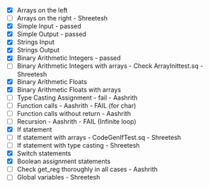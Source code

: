 - [x] Arrays on the left
- [ ] Arrays on the right - Shreetesh
- [x] Simple Input - passed
- [x] Simple Output - passed
- [x] Strings Input
- [x] Strings Output
- [x] Binary Arithmetic Integers - passed
- [ ] Binary Arithmetic Integers with arrays - Check ArrayInittest.sq - Shreetesh
- [x] Binary Arithmetic Floats
- [x] Binary Arithmetic Floats with arrays
- [ ] Type Casting Assignment - fail - Aashrith
- [ ] Function calls - Aashrith - FAIL (for char)
- [ ] Function calls without return - Aashrith
- [ ] Recursion - Aashrith - FAIL (Infinite loop)
- [x] If statement
- [ ] If statement with arrays - CodeGenIfTest.sq - Shreetesh
- [ ] If statement with type casting - Shreetesh
- [x] Switch statements
- [x] Boolean assignment statements
- [ ] Check get_reg thoroughly in all cases - Aashrith
- [ ] Global variables - Shreetesh
